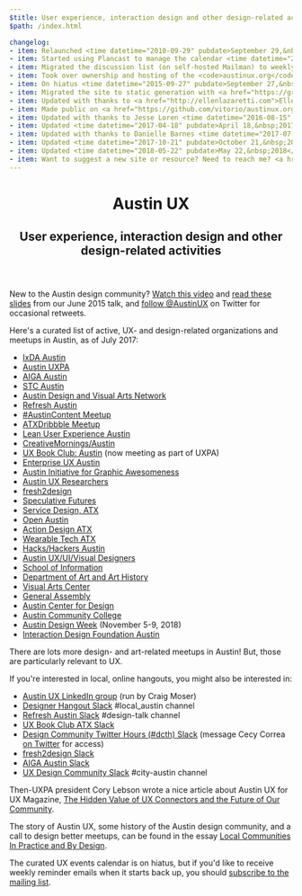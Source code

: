 ```yaml
---
$title: User experience, interaction design and other design-related activities in Austin, TX
$path: /index.html

changelog:
- item: Relaunched <time datetime="2010-09-29" pubdate>September 29,&nbsp;2010</time>
- item: Started using Plancast to manage the calendar <time datetime="2011-04-10" pubdate>April 10,&nbsp;2011</time>
- item: Migrated the discussion list (on self-hosted Mailman) to weekly reminders only (on MailChimp) <time datetime="2015-08-15" pubdate>August 15,&nbsp;2015</time>
- item: Took over ownership and hosting of the <code>austinux.org</code> domain <time datetime="2015-08-22" pubdate>August 22,&nbsp;2015</time>
- item: On hiatus <time datetime="2015-09-27" pubdate>September 27,&nbsp;2015</time>
- item: Migrated the site to static generation with <a href="https://grow.io">Grow</a> <time datetime="2016-07-28" pubdate>July 28,&nbsp;2016</time>
- item: Updated with thanks to <a href="http://ellenlazaretti.com">Ellen Lazaretti</a> <time datetime="2016-07-28" pubdate>July 28,&nbsp;2016</time>
- item: Made public on <a href="https://github.com/vitorio/austinux.org">GitHub</a> <time datetime="2016-07-28" pubdate>July 28,&nbsp;2016</time>
- item: Updated with thanks to Jesse Loren <time datetime="2016-08-15" pubdate>August 15,&nbsp;2016</time>
- item: Updated <time datetime="2017-04-18" pubdate>April 18,&nbsp;2017</time>
- item: Updated with thanks to Danielle Barnes <time datetime="2017-07-30" pubdate>July 30,&nbsp;2017</time>
- item: Updated <time datetime="2017-10-21" pubdate>October 21,&nbsp;2017</time>
- item: Updated <time datetime="2018-05-22" pubdate>May 22,&nbsp;2018</time>
- item: Want to suggest a new site or resource? Need to reach me? <a href="https://gitreports.com/issue/vitorio/austinux.org">Fill out this form</a>
---
```

<header>
<hgroup>
<h1>Austin UX</h1>
<h2>User experience, interaction design and other design-related activities</h2>
</hgroup>
</header>

<span class="highlight">New to the Austin design community?</span> [Watch this video](https://www.youtube.com/watch?v=Q_0J8K--9XI) and [read these slides](http://vi.to/intro-austin-design-jun-2015) from our June 2015 talk, and <a class="twitter-follow-button" href="https://twitter.com/AustinUX" data-show-count="false">follow @AustinUX</a> on Twitter for occasional retweets.

Here's a curated list of active, UX- and design-related organizations and meetups in Austin, as of July 2017:

- [IxDA Austin](http://ixdaaustin.ning.com/)
- [Austin UXPA](http://www.meetup.com/Austin-User-Experience-Professionals-Association/)
- [AIGA Austin](http://austin.aiga.org)
- [STC Austin](http://www.stcaustin.org)
- [Austin Design and Visual Arts Network](http://www.meetup.com/ADVAnet/)
- [Refresh Austin](http://www.refreshaustin.org)
- [#AustinContent Meetup](http://www.meetup.com/Austin-Content/)
- [ATXDribbble Meetup](https://twitter.com/atxdribbble)
- [Lean User Experience Austin](http://www.meetup.com/luxatx/)
- [CreativeMornings/Austin](https://creativemornings.com/cities/atx)
- [UX Book Club: Austin](https://www.facebook.com/groups/43317710317/) (now meeting as part of UXPA)
- [Enterprise UX Austin](http://www.meetup.com/Enterprise-UX-Austin/)
- [Austin Initiative for Graphic Awesomeness](http://www.austininitiativeforgraphicawesomeness.com)
- [Austin UX Researchers](https://www.facebook.com/groups/740578259350169/)
- [fresh2design](http://fresh2design.com)
- [Speculative Futures](http://www.meetup.com/ATX-Speculative-Futures/)
- [Service Design, ATX](http://www.meetup.com/Service-Design-ATX/)
- [Open Austin](http://www.meetup.com/Open-Austin/)
- [Action Design ATX](http://www.meetup.com/action_design_ATX/)
- [Wearable Tech ATX](http://www.meetup.com/Wearable-Tech-ATX/)
- [Hacks/Hackers Austin](http://www.meetup.com/Hacks-Hackers-Austin/)
- [Austin UX/UI/Visual Designers](https://www.facebook.com/groups/408757622519801)
- [School of Information](https://www.ischool.utexas.edu/about/calendars)
- [Department of Art and Art History](http://art.utexas.edu/calendar)
- [Visual Arts Center](http://utvac.org/programs/calendar)
- [General Assembly](https://generalassemb.ly/education)
- [Austin Center for Design](http://www.ac4d.com)
- [Austin Community College](http://sites.austincc.edu/viscom/)
- [Austin Design Week](http://austindesignweek.org) (November 5-9, 2018)
- [Interaction Design Foundation Austin](https://www.interaction-design.org/local-group/north-america/united-states/austin)

There are lots more design- and art-related meetups in Austin! But, those are particularly relevant to UX.

If you're interested in local, online hangouts, you might also be interested in:

- [Austin UX LinkedIn group](https://www.linkedin.com/groups/1224467) (run by Craig Moser)
- [Designer Hangout Slack](https://www.designerhangout.co) #local_austin channel
- [Refresh Austin Slack](http://slack.refreshaustin.org) #design-talk channel
- [UX Book Club ATX Slack](https://uxbookclubatx.herokuapp.com)
- [Design Community Twitter Hours (#dcth) Slack](https://dcth.slack.com) (message Cecy Correa [on Twitter](https://twitter.com/cecycorrea) for access)
- [fresh2design Slack](https://f2d-automate.herokuapp.com/)
- [AIGA Austin Slack](https://aiga-austin-slack.herokuapp.com)
- [UX Design Community Slack](http://slack.uxdesigncommunity.com) #city-austin channel

Then-UXPA president Cory Lebson wrote a nice article about Austin UX for UX Magazine, [The Hidden Value of UX Connectors and the Future of Our Community](http://uxmag.com/articles/the-hidden-value-of-ux-connectors-and-the-future-of-our-community).

The story of Austin UX, some history of the Austin design community, and a call to design better meetups, can be found in the essay [Local Communities In Practice and By Design](http://vitor.io/local-communities-in-practice-and-by-design).

<span class="highlight">The curated UX events calendar is on hiatus</span>, but if you'd like to receive weekly reminder emails when it starts back up, you should <span class="highlight">[subscribe to the mailing list](http://eepurl.com/bwa_Gr)</span>.
